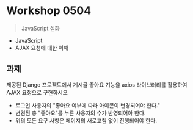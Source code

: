 # Workshop 0504

> JavaScript 심화



* JavaScript
* AJAX 요청에 대한 이해



## 과제

제공된 Django 프로젝트에서 게시글 좋아요 기능을 axios 라이브러리를 활용하여 AJAX 요청으로 구현하시오



* 로그인 사용자의 "좋아요 여부에 따라 아이콘이 변경되어야 한다."
* 변견된 총 "좋아요"를 누른 사용자의 수가 반영되어야 한다.
* 위의 모든 요구 사항은 페이지의 새로고침 없이 진행되어야 한다.



